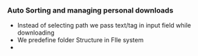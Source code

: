 ### Auto Sorting and managing personal downloads
- Instead of selecting path we pass text/tag in input field while downloading
- We predefine folder Structure in FIle system  
- 